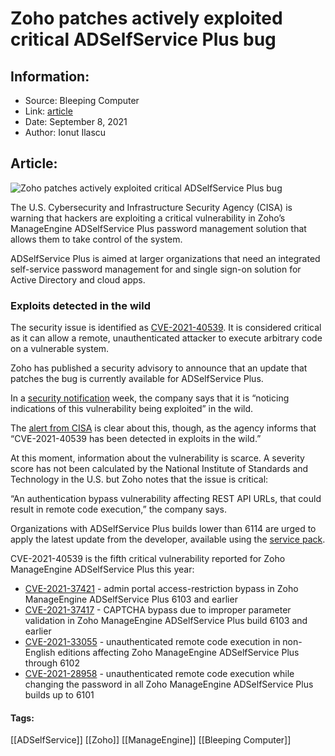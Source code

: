 # Zoho patches actively exploited critical ADSelfService Plus bug
### 

## Information:
+ Source: Bleeping Computer
+ Link: [article](https://www.bleepingcomputer.com/news/security/zoho-patches-actively-exploited-critical-adselfservice-plus-bug/)
+ Date: September 8, 2021
+ Author: Ionut Ilascu


## Article:
![Zoho patches actively exploited critical ADSelfService Plus bug](https://www.bleepstatic.com/content/hl-images/2021/09/08/ZohoADSelfServicePlus.jpg)


The U.S. Cybersecurity and Infrastructure Security Agency (CISA) is warning that hackers are exploiting a critical vulnerability in Zoho’s ManageEngine ADSelfService Plus password management solution that allows them to take control of the system.


ADSelfService Plus is aimed at larger organizations that need an integrated self-service password management for and single sign-on solution for Active Directory and cloud apps.


### Exploits detected in the wild


The security issue is identified as [CVE-2021-40539](https://cve.mitre.org/cgi-bin/cvename.cgi?name=CVE-2021-40539). It is considered critical as it can allow a remote, unauthenticated attacker to execute arbitrary code on a vulnerable system.


Zoho has published a security advisory to announce that an update that patches the bug is currently available for ADSelfService Plus.


In a [security notification](https://www.manageengine.com/products/self-service-password/kb/how-to-fix-authentication-bypass-vulnerability-in-REST-API.html) week, the company says that it is “noticing indications of this vulnerability being exploited” in the wild.


The [alert from CISA](https://us-cert.cisa.gov/ncas/current-activity/2021/09/07/zoho-releases-security-update-adselfservice-plus) is clear about this, though, as the agency informs that “CVE-2021-40539 has been detected in exploits in the wild.”


At this moment, information about the vulnerability is scarce. A severity score has not been calculated by the National Institute of Standards and Technology in the U.S. but Zoho notes that the issue is critical:


“An authentication bypass vulnerability affecting REST API URLs, that could result in remote code execution,” the company says.


Organizations with ADSelfService Plus builds lower than 6114 are urged to apply the latest update from the developer, available using the [service pack](https://www.manageengine.com/products/self-service-password/service-pack.html).


CVE-2021-40539 is the fifth critical vulnerability reported for Zoho ManageEngine ADSelfService Plus this year:


* [CVE-2021-37421](https://cve.mitre.org/cgi-bin/cvename.cgi?name=CVE-2021-37421) - admin portal access-restriction bypass in Zoho ManageEngine ADSelfService Plus 6103 and earlier
* [CVE-2021-37417](https://cve.mitre.org/cgi-bin/cvename.cgi?name=CVE-2021-37417) - CAPTCHA bypass due to improper parameter validation in Zoho ManageEngine ADSelfService Plus build 6103 and earlier
* [CVE-2021-33055](https://cve.mitre.org/cgi-bin/cvename.cgi?name=CVE-2021-33055) - unauthenticated remote code execution in non-English editions affecting Zoho ManageEngine ADSelfService Plus through 6102
* [CVE-2021-28958](https://cve.mitre.org/cgi-bin/cvename.cgi?name=CVE-2021-28958) - unauthenticated remote code execution while changing the password in all Zoho ManageEngine ADSelfService Plus builds up to 6101




#### Tags:
[[ADSelfService]] [[Zoho]] [[ManageEngine]] [[Bleeping Computer]]
